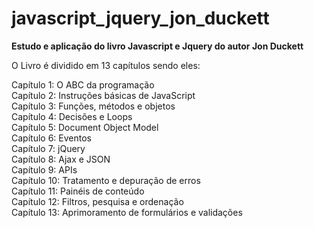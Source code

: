# javascript_jquery_jon_duckett

<strong>Estudo e aplicação do livro Javascript e Jquery do autor Jon Duckett</strong>

O Livro é dividido em 13 capítulos sendo eles:

Capítulo 1: O ABC da programação<br>
Capítulo 2: Instruções básicas de JavaScript<br>
Capítulo 3: Funções, métodos e objetos<br>
Capítulo 4: Decisões e Loops<br>
Capítulo 5: Document Object Model<br>
Capítulo 6: Eventos<br>
Capítulo 7: jQuery<br>
Capítulo 8: Ajax e JSON<br>
Capítulo 9: APIs<br>
Capítulo 10: Tratamento e depuração de erros<br>
Capítulo 11: Painéis de conteúdo<br>
Capítulo 12: Filtros, pesquisa e ordenação<br>
Capítulo 13: Aprimoramento de formulários e validações<br>
